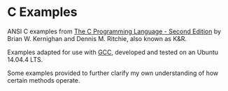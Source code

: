 # C Examples

ANSI C examples from
[The C Programming Language - Second Edition](https://www.amazon.com/Programming-Language-Brian-W-Kernighan/dp/0131103628) 
by Brian W. Kernighan and Dennis M. Ritchie, also known as K&R.

Examples adapted for use with [GCC](https://en.wikipedia.org/wiki/GNU_Compiler_Collection), developed and tested on an Ubuntu 14.04.4 LTS.

Some examples provided to further clarify my own understanding of
how certain methods operate.

